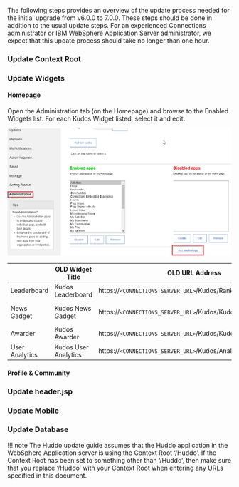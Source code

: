 The following steps provides an overview of the update process needed for the initial upgrade from v6.0.0 to 7.0.0. These steps should be done in addition to the usual update steps.
For an experienced Connections administrator or IBM WebSphere Application Server administrator, we expect that this update process should take no longer than one hour.

### Update Context Root



### Update Widgets
    
#### Homepage

Open the Administration tab (on the Homepage) and browse to the Enabled Widgets list. For each Kudos Widget listed, select it and edit.

![add apps menu](/assets/badges/install/add-widgets/add_another_app.png)

|                | OLD Widget Title     | OLD URL Address                                                 | NEW Widget Title     | NEW URL Address                                                 | 
|----------------|----------------------|-----------------------------------------------------------------|----------------------|-----------------------------------------------------------------|
| Leaderboard    | Kudos Leaderboard    | https://`<CONNECTIONS_SERVER_URL>`/Kudos/RankingDisplay.xml     | Huddo Leaderboard    | https://`<CONNECTIONS_SERVER_URL>`/Huddo/RankingDisplay.xml     |
| News Gadget    | Kudos News Gadget    | https://`<CONNECTIONS_SERVER_URL>`/Kudos/KudosNewsGadget.xml    | Huddo News Gadget    | https://`<CONNECTIONS_SERVER_URL>`/Huddo/HuddoNewsGadget.xml    |
| Awarder        | Kudos Awarder        | https://`<CONNECTIONS_SERVER_URL>`/Kudos/KudosAwarder.xml       | Huddo Awarder        | https://`<CONNECTIONS_SERVER_URL>`/Huddo/HuddoAwarder.xml       |
| User Analytics | Kudos User Analytics | https://`<CONNECTIONS_SERVER_URL>`/Kudos/AnalyticsDashboard.xml | Huddo User Analytics | https://`<CONNECTIONS_SERVER_URL>`/Huddo/AnalyticsDashboard.xml |

#### Profile & Community

### Update header.jsp

### Update Mobile

### Update Database


!!! note
    The Huddo update guide assumes that the Huddo application in the WebSphere Application server is using the Context Root ‘/Huddo’. If the Context Root has been set to something other than ‘/Huddo’, then make sure that you replace ‘/Huddo’ with your Context Root when entering any URLs specified in this document.

